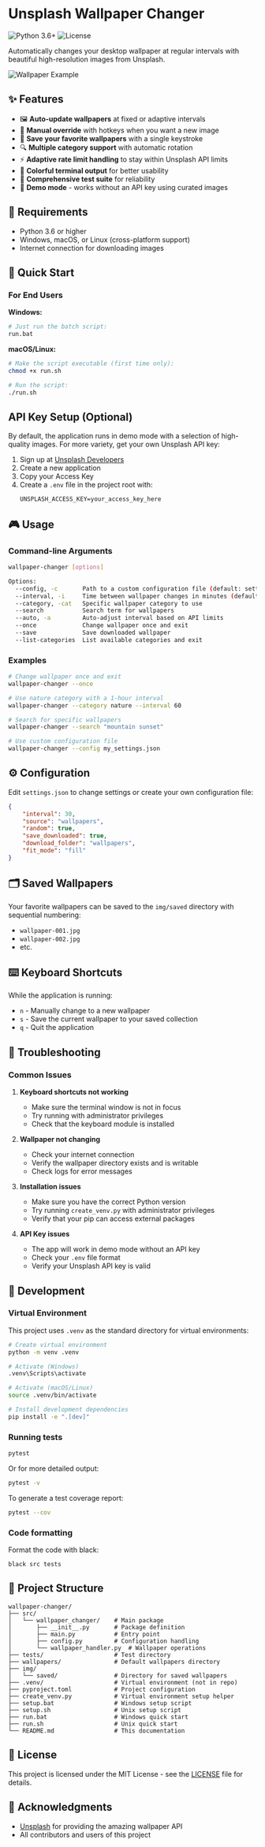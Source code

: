 # Unsplash Wallpaper Changer

![Python 3.6+](https://img.shields.io/badge/python-3.6+-blue.svg)
![License](https://img.shields.io/badge/license-MIT-green.svg)

Automatically changes your desktop wallpaper at regular intervals with beautiful high-resolution images from Unsplash.

![Wallpaper Example](./img/example/readme.jpg)

## ✨ Features

- 🖼️ **Auto-update wallpapers** at fixed or adaptive intervals  
- 🔄 **Manual override** with hotkeys when you want a new image
- 💾 **Save your favorite wallpapers** with a single keystroke  
- 🔍 **Multiple category support** with automatic rotation
- ⚡ **Adaptive rate limit handling** to stay within Unsplash API limits
- 🌈 **Colorful terminal output** for better usability
- 🧪 **Comprehensive test suite** for reliability
- 🚫 **Demo mode** - works without an API key using curated images

## 🔧 Requirements

- Python 3.6 or higher
- Windows, macOS, or Linux (cross-platform support)
- Internet connection for downloading images

## 🚀 Quick Start

### For End Users

**Windows:**
```bash
# Just run the batch script:
run.bat
```

**macOS/Linux:**
```bash
# Make the script executable (first time only):
chmod +x run.sh

# Run the script:
./run.sh
```

## API Key Setup (Optional)

By default, the application runs in demo mode with a selection of high-quality images. For more variety, get your own Unsplash API key:

1. Sign up at [Unsplash Developers](https://unsplash.com/developers)
2. Create a new application
3. Copy your Access Key
4. Create a `.env` file in the project root with:
   ```
   UNSPLASH_ACCESS_KEY=your_access_key_here
   ```

## 🎮 Usage

### Command-line Arguments

```bash
wallpaper-changer [options]

Options:
  --config, -c       Path to a custom configuration file (default: settings.json)
  --interval, -i     Time between wallpaper changes in minutes (default: 15)
  --category, -cat   Specific wallpaper category to use
  --search           Search term for wallpapers
  --auto, -a         Auto-adjust interval based on API limits
  --once             Change wallpaper once and exit
  --save             Save downloaded wallpaper
  --list-categories  List available categories and exit
```

### Examples

```bash
# Change wallpaper once and exit
wallpaper-changer --once

# Use nature category with a 1-hour interval
wallpaper-changer --category nature --interval 60

# Search for specific wallpapers
wallpaper-changer --search "mountain sunset"

# Use custom configuration file
wallpaper-changer --config my_settings.json
```

## ⚙️ Configuration

Edit `settings.json` to change settings or create your own configuration file:

```json
{
    "interval": 30,
    "source": "wallpapers",
    "random": true,
    "save_downloaded": true,
    "download_folder": "wallpapers",
    "fit_mode": "fill"
}
```

## 🗂️ Saved Wallpapers

Your favorite wallpapers can be saved to the `img/saved` directory with sequential numbering:

- `wallpaper-001.jpg`
- `wallpaper-002.jpg`
- etc.

## ⌨️ Keyboard Shortcuts

While the application is running:
- `n` - Manually change to a new wallpaper
- `s` - Save the current wallpaper to your saved collection
- `q` - Quit the application

## 🐛 Troubleshooting

### Common Issues

1. **Keyboard shortcuts not working**
   - Make sure the terminal window is not in focus
   - Try running with administrator privileges
   - Check that the keyboard module is installed

2. **Wallpaper not changing**
   - Check your internet connection
   - Verify the wallpaper directory exists and is writable
   - Check logs for error messages

3. **Installation issues**
   - Make sure you have the correct Python version
   - Try running `create_venv.py` with administrator privileges
   - Verify that your pip can access external packages

4. **API Key issues**
   - The app will work in demo mode without an API key
   - Check your `.env` file format
   - Verify your Unsplash API key is valid

## 🧪 Development

### Virtual Environment

This project uses `.venv` as the standard directory for virtual environments:

```bash
# Create virtual environment
python -m venv .venv

# Activate (Windows)
.venv\Scripts\activate

# Activate (macOS/Linux)
source .venv/bin/activate

# Install development dependencies
pip install -e ".[dev]"
```

### Running tests

```bash
pytest
```

Or for more detailed output:

```bash
pytest -v
```

To generate a test coverage report:

```bash
pytest --cov
```

### Code formatting

Format the code with black:
```
black src tests
```

## 📂 Project Structure

```
wallpaper-changer/
├── src/
│   └── wallpaper_changer/    # Main package
│       ├── __init__.py       # Package definition
│       ├── main.py           # Entry point
│       ├── config.py         # Configuration handling
│       └── wallpaper_handler.py  # Wallpaper operations
├── tests/                    # Test directory
├── wallpapers/               # Default wallpapers directory
├── img/
│   └── saved/                # Directory for saved wallpapers
├── .venv/                    # Virtual environment (not in repo)
├── pyproject.toml            # Project configuration
├── create_venv.py            # Virtual environment setup helper
├── setup.bat                 # Windows setup script
├── setup.sh                  # Unix setup script 
├── run.bat                   # Windows quick start
├── run.sh                    # Unix quick start
└── README.md                 # This documentation
```

## 📜 License

This project is licensed under the MIT License - see the [LICENSE](LICENSE) file for details.

## 👏 Acknowledgments

- [Unsplash](https://unsplash.com/) for providing the amazing wallpaper API
- All contributors and users of this project

